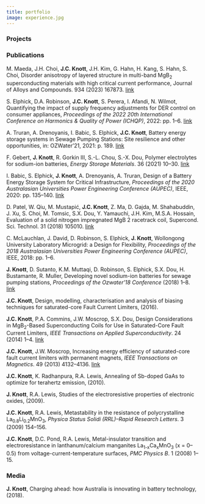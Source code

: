 ```yaml
---
title: portfolio
image: experience.jpg
---
```


### Projects

### Publications
M. Maeda, J.H. Choi, **J.C. Knott**, J.H. Kim, G. Hahn, H. Kang, S. Hahn, S. Choi, Disorder anisotropy of layered structure in multi-band MgB<sub>2</sub> superconducting materials with high critical current performance, Journal of Alloys and Compounds. 934 (2023) 167873. [link](https://doi.org/10.1016/j.jallcom.2022.167873)

S. Elphick, D.A. Robinson, **J.C. Knott**, S. Perera, I. Afandi, N. Wilmot, Quantifying the impact of supply frequency adjustments for DER control on consumer appliances, *Proceedings of the 2022 20th International Conference on Harmonics & Quality of Power (ICHQP)*, 2022: pp. 1–6. [link](https://doi.org/10.1109/ICHQP53011.2022.9808644)

A. Truran, A. Drenoyanis, I. Babic, S. Elphick, **J.C. Knott**, Battery energy storage systems in Sewage Pumping Stations: Site resilience and other opportunities, in: OZWater’21, 2021: p. 189. [link]()

F. Gebert, **J. Knott**, R. Gorkin III, S.-L. Chou, S.-X. Dou, Polymer electrolytes for sodium-ion batteries, *Energy Storage Materials*. 36 (2021) 10–30. [link](https://doi.org/10.1016/j.ensm.2020.11.030)

I. Babic, S. Elphick, **J. Knott**, A. Drenoyanis, A. Truran, Design of a Battery Energy Storage System for Critical Infrastructure, *Proceedings of the 2020 Australasian Universities Power Engineering Conference (AUPEC)*, IEEE, 2020: pp. 135–140. [link](https://ieeexplore.ieee.org/document/9344484)

D. Patel, W. Qiu, M. Mustapić, **J.C. Knott**, Z. Ma, D. Gajda, M. Shahabuddin, J. Xu, S. Choi, M. Tomsic, S.X. Dou, Y. Yamauchi, J.H. Kim, M.S.A. Hossain, Evaluation of a solid nitrogen impregnated MgB 2 racetrack coil, Supercond. Sci. Technol. 31 (2018) 105010. [link](https://doi.org/10.1088/1361-6668/aad9e0)

C. McLauchlan, J. David, D. Robinson, S. Elphick, **J. Knott**, Wollongong University Laboratory Microgrid: a Design for Flexibility, *Proceedings of the 2018 Australasian Universities Power Engineering Conference (AUPEC)*, IEEE, 2018: pp. 1–6.

**J. Knott**, D. Sutanto, K.M. Muttaqi, D. Robinson, S. Elphick, S.X. Dou, H. Bustamante, R. Muller, Developing novel sodium-ion batteries for sewage pumping stations, *Proceedings of the Ozwater'18 Conference* (2018) 1–8. [link](https://www.awa.asn.au/resources/latest-news/technology/innovation/developing-novel-sodium-ion-batteries-for-sewage-pumping-stations)

**J.C. Knott**, Design, modelling, characterisation and analysis of biasing techniques for saturated-core Fault Current Limiters, (2016).

**J.C. Knott**, P.A. Commins, J.W. Moscrop, S.X. Dou, Design Considerations in MgB<sub>2</sub>-Based Superconducting Coils for Use in Saturated-Core Fault Current Limiters, *IEEE Transactions on Applied Superconductivity*. 24 (2014) 1–4. [link](https://doi.org/10.1109/TASC.2014.2340459)

**J.C. Knott**, J.W. Moscrop, Increasing energy efficiency of saturated-core fault current limiters with permanent magnets, *IEEE Transactions on Magnetics*. 49 (2013) 4132–4136. [link](https://doi.org/10.1109/TMAG.2013.2238224)

**J.C. Knott**, K. Radhanpura, R.A. Lewis, Annealing of Sb-doped GaAs to optimize for terahertz emission, (2010).

**J. Knott**, R.A. Lewis, Studies of the electroresistive properties of electronic oxides, (2009).

**J.C. Knott**, R.A. Lewis, Metastability in the resistance of polycrystalline La<sub>0.8</sub>Li<sub>0.2</sub>MnO<sub>3</sub>, *Physica Status Solidi (RRL)–Rapid Research Letters*. 3 (2009) 154–156.

**J.C. Knott**, D.C. Pond, R.A. Lewis, Metal-insulator transition and electroresistance in lanthanum/calcium manganites La<sub>1-x</sub>Ca<sub>x</sub>MnO<sub>3</sub> (x = 0–0.5) from voltage-current-temperature surfaces, *PMC Physics B*. 1 (2008) 1–15.


### Media
**J. Knott**, Charging ahead: how Australia is innovating in battery technology, (2018).